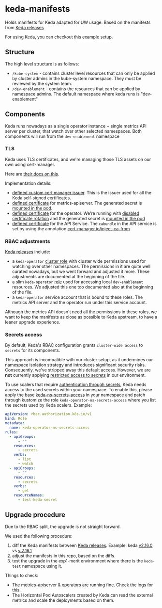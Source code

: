 # keda-manifests
Holds manifests for Keda adapted for UW usage.
Based on the manifests from [Keda releases](https://github.com/kedacore/keda/releases)

For using Keda, you can checkout [this example
setup](https://github.com/utilitywarehouse/kubernetes-manifests/tree/master/exp-1-merit/keda-test).

## Structure
The high level structure is as follows:
- `/kube-system` - contains cluster level resources that can only be applied by cluster admins in the kube-system namespace. They must be reviewed by the system team.
- `/dev-enablement` - contains the resources that can be applied by namespace admins. The default namespace where keda runs is "dev-enablement"

## Components
Keda runs nowadays as a single operator instance + single metrics API server per cluster, that watch over other selected namespaces.
Both components will run from the `dev-enablement` namespace

### TLS 
Keda uses TLS certificates, and we're managing those TLS assets on our own using cert-manager.

Here are [their docs on this](https://keda.sh/docs/2.16/operate/security/#use-your-own-tls-certificates).

Implementation details:
- [defined custom cert manager issuer](kube-system/clusterissuer/clusterissuer.yaml). This is the issuer used for all the Keda self-signed certificates.
- [defined certificate](dev-enablement/metrics-apiserver/certificate.yaml) for metrics-apiserver. The generated secret is [mounted in the pod](https://github.com/utilitywarehouse/keda-manifests/blob/264e3e5d3cf8285f7b2c1e17b1e23141a20c0903/dev-enablement/metrics-apiserver/deployment.yaml#L111-L125). 
- [defined certificate](dev-enablement/operator/certificate.yaml) for the operator. We're running with [disabled certificate rotation](https://github.com/utilitywarehouse/keda-manifests/blob/264e3e5d3cf8285f7b2c1e17b1e23141a20c0903/dev-enablement/operator/deployment.yaml#L58) and the generated secret is [mounted in the pod](https://github.com/utilitywarehouse/keda-manifests/blob/264e3e5d3cf8285f7b2c1e17b1e23141a20c0903/dev-enablement/operator/deployment.yaml#L108-L123)
- [defined certificate](kube-system/apiservice/certificate.yaml) for the API Service. The `cabundle` in the API service is set by using the annotation [cert-manager.io/inject-ca-from](https://github.com/utilitywarehouse/keda-manifests/blob/264e3e5d3cf8285f7b2c1e17b1e23141a20c0903/kube-system/apiservice/apiservice.yaml#L6)

### RBAC adjustments 
[Keda releases](https://github.com/kedacore/keda/releases) include:
- a `keda-operator` [cluster role](kube-system/rbac/operator-cluster-role.yaml) with cluster wide permissions used for watching over other namespaces. 
  The permissions in it are quite well curated nowadays, but we went forward and adjusted it more. These adjustments are documented at the beginning of the file.  
- a slim `keda-operator` [role](dev-enablement/rbac/operator-role.yaml) used for accessing local `dev-enablement` resources. We adjusted this one too documented also at the beginning of the file.
- a `keda-operator` service account that is bound to these roles. The metrics API server and the operator run under this service account.

Although the metrics API doesn't need all the permissions in these roles, we want to keep the manifests as close as possible to Keda upstream, to have a leaner upgrade experience.

### Secrets access
By default, Keda's RBAC configuration grants `cluster-wide access` to `secrets` for its components.

This approach is incompatible with our cluster setup, as it undermines our namespace isolation strategy and introduces significant security risks. 
Consequently, we've stripped away this default access. However, we are **not** currently applying [restricted access to secrets](https://keda.sh/docs/2.16/operate/cluster/#restrict-secret-access) in our environment.

To use scalers that require [authentication through secrets](https://keda.sh/docs/2.16/concepts/authentication/), Keda needs access to the used secrets within your namespace. 
To enable this, please apply the base [keda-ns-secrets-access](/keda-ns-secrets-access) in your namespace and patch through kustomize the role `keda-operator-ns-secrets-access` where you list the secrets used by Keda scalers. 
Example:
```yaml
apiVersion: rbac.authorization.k8s.io/v1
kind: Role
metadata:
  name: keda-operator-ns-secrets-access
rules:
  - apiGroups:
      - ""
    resources:
      - secrets
    verbs:
      - list
      - watch
  - apiGroups:
      - ""
    resources:
      - secrets
    verbs:
      - get
    resourceNames:
      - test-keda-secret
```

## Upgrade procedure
Due to the RBAC split, the upgrade is not straight forward.

We used the following procedure:
1. diff the Keda manifests between [Keda releases](https://github.com/kedacore/keda/releases). Example: keda [v2.16.0](https://github.com/kedacore/keda/releases/download/v2.16.0/keda-2.16.0-core.yaml) vs [v.2.16.1](https://github.com/kedacore/keda/releases/download/v2.16.1/keda-2.16.1-core.yaml)
2. adjust the manifests in this repo, based on the diffs.
3. test the upgrade in the exp1-merit environment where there is the `keda-test` namespace using it. 

Things to check:
- The metrics-apiserver & operators are running fine. Check the logs for this.
- The Horizontal Pod Autoscalers created by Keda can read the external metrics and scale the deployments based on them.
